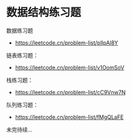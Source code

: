 # 数据结构练习题

数据练习题
- https://leetcode.cn/problem-list/plIpAl8Y

链表练习题：
- https://leetcode.cn/problem-list/v1OomSoV

栈练习题：
- https://leetcode.cn/problem-list/cC9Vnw7N

队列练习题：
- https://leetcode.cn/problem-list/fMgQLaFE

未完待续...
